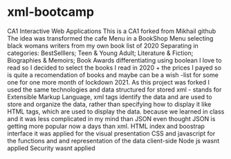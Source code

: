 # xml-bootcamp
CA1 Interactive Web Applications
This is a CA1 forked from Mikhail github
The idea was transformed the cafe Menu in a BookShop Menu selecting black womans writers from my own book list of 2020 
Separating in categories: 
BestSelllers;
Teen & Young Adult;
Literature & Fiction;
Biographies & Memoirs;
Book Awards differentiating using boolean
I love to read so I decided to select the books I read in 2020 + the prices I payed so is quite a recomendation of books and maybe can be a wish -list for some one
for one more month of lockdown 2021.
As this project was forked I used the same technologies and data structured for stored
xml - stands for Extensible Markup Language, xml tags identify the data and are used to store and organize the data, rather than specifying how to display it like HTML tags, which are used to display the data.
because we learned in class and it was less complicated in my mind than JSON even thought JSON is getting more popular now a days than xml.
HTML index and boostrap interface it was applied for the visual presentation
CSS and javascript for the functions and and representation of the data client-side 
Node js wasnt applied
Security wasnt applied
